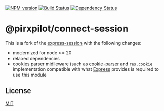 [![NPM version][npm-image]][npm-url]
[![Build Status][build-image]][build-url]
[![Dependency Status][deps-image]][deps-url]

# @pirxpilot/connect-session

This is a fork of the [express-session] with the following changes:
- modernized for node >= 20
- relaxed dependencies
- cookies parser midlleware (such as [cookie-parser] and `res.cookie` implementation compatible with what [Express][express] provides is required to use this module

## License

[MIT](LICENSE)

[cookie-parser]: https://npmjs.org/package/cookie-parser
[express]: https://npmjs.org/package/express
[express-session]: https://npmjs.org/package/express-session

[npm-image]: https://img.shields.io/npm/v/@pirxpilot/connect-session
[npm-url]: https://npmjs.org/package/@pirxpilot/connect-session

[build-url]: https://github.com/pirxpilot/connect-session/actions/workflows/check.yaml
[build-image]: https://img.shields.io/github/actions/workflow/status/pirxpilot/connect-session/check.yaml?branch=main

[deps-image]: https://img.shields.io/librariesio/release/npm/@pirxpilot/connect-session
[deps-url]: https://libraries.io/npm/@pirxpilot%2Fconnect-session
